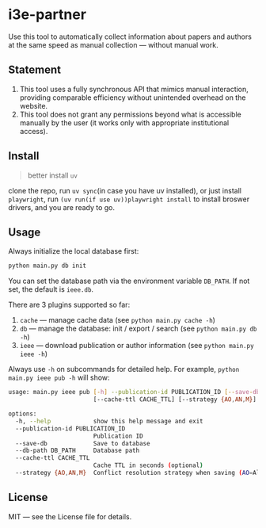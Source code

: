 # i3e-partner

Use this tool to automatically collect information about papers and authors at the same speed as manual collection — without manual work.

## Statement

1. This tool uses a fully synchronous API that mimics manual interaction, providing comparable efficiency without unintended overhead on the website.
2. This tool does not grant any permissions beyond what is accessible manually by the user (it works only with appropriate institutional access).

## Install

> better install `uv`

clone the repo, run `uv sync`(in case you have uv installed), or just install `playwright`, run `(uv run(if use uv))playwright install` to install broswer drivers, and you are ready to go.

## Usage

Always initialize the local database first:

```bash
python main.py db init
```

You can set the database path via the environment variable `DB_PATH`. If not set, the default is `ieee.db`.

There are 3 plugins supported so far:
1. `cache` — manage cache data (see `python main.py cache -h`)
2. `db` — manage the database: init / export / search (see `python main.py db -h`)
3. `ieee` — download publication or author information (see `python main.py ieee -h`)

Always use `-h` on subcommands for detailed help. For example, `python main.py ieee pub -h` will show:

```bash
usage: main.py ieee pub [-h] --publication-id PUBLICATION_ID [--save-db] [--db-path DB_PATH]
                        [--cache-ttl CACHE_TTL] [--strategy {AO,AN,M}]

options:
  -h, --help            show this help message and exit
  --publication-id PUBLICATION_ID
                        Publication ID
  --save-db             Save to database
  --db-path DB_PATH     Database path
  --cache-ttl CACHE_TTL
                        Cache TTL in seconds (optional)
  --strategy {AO,AN,M}  Conflict resolution strategy when saving (AO=Always Old, AN=Always New, M=Manual)
```

## License

MIT — see the License file for details.